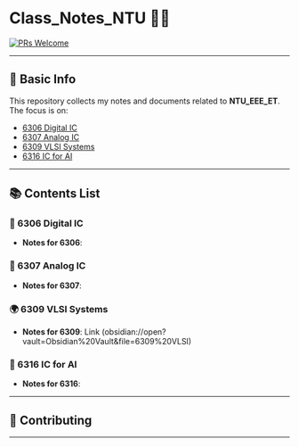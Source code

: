 # Class_Notes_NTU 🚀🤖

[![PRs Welcome](https://img.shields.io/badge/PRs-welcome-brightgreen.svg)]()
<!--[![Awesome](https://awesome.re/badge.svg)](https://awesome.re)-->

---

## 📌 Basic Info

This repository collects my notes and documents related to **NTU_EEE_ET**. The focus is on:

- [6306 Digital IC](#-6306-Digital-IC)
- [6307 Analog IC](#-6307-Analog-IC)
- [6309 VLSI Systems](#-6309-VLSI-Systems)
- [6316 IC for AI](#-6316-IC-for-AI) 

---

## 📚 Contents List

### 🧠 6306 Digital IC
- **Notes for 6306**: 

### 🔁 6307 Analog IC
- **Notes for 6307**: 

### 🌍 6309 VLSI Systems
- **Notes for 6309**: Link (obsidian://open?vault=Obsidian%20Vault&file=6309%20VLSI)

### 🦾 6316 IC for AI
- **Notes for 6316**: 


---

## 🙋 Contributing


---

